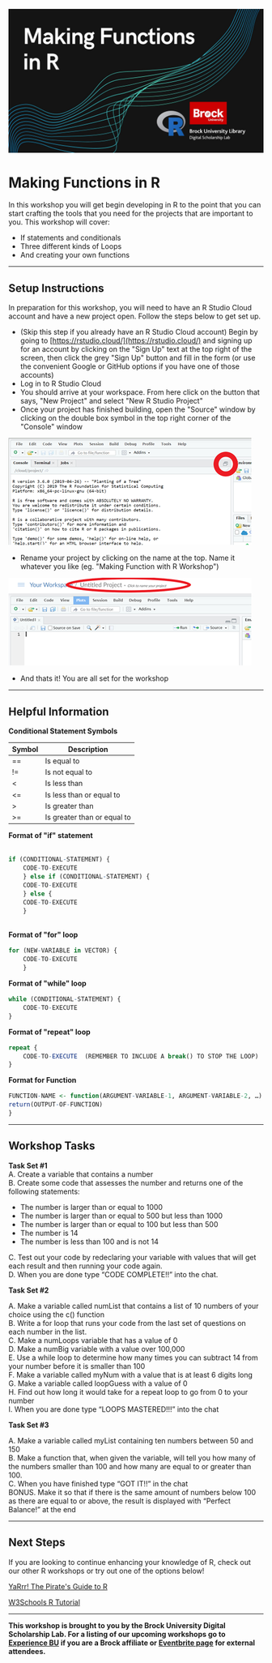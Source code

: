 ![Tool Logo](Functions-R.jpg)


# Making Functions in R
In this workshop you will get begin developing in R to the point that you can start crafting the tools that you need for the projects that are important to you. This workshop will cover:
 - If statements and conditionals
 - Three different kinds of Loops
 - And creating your own functions

----
## Setup Instructions
In preparation for this workshop, you will need to have an R Studio Cloud account and have a new project open.  Follow the steps below to get set up.

- (Skip this step if you already have an R Studio Cloud account) Begin by going to [https://rstudio.cloud/](https://rstudio.cloud/) and signing up for an account by clicking on the "Sign Up" text at the top right of the screen, then click the grey "Sign Up" button and fill in the form (or use the convenient Google or GitHub options if you have one of those accounts)
- Log in to R Studio Cloud
- You should arrive at your workspace.  From here click on the button that says, "New Project" and select "New R Studio Project"
- Once your project has finished building, open the "Source" window by clicking on the double box symbol in the top right corner of the "Console" window

![Source Button Location](image1.png)

 - Rename your project by clicking on the name at the top.  Name it whatever you like (eg. "Making Function with R Workshop")

![Title Change](image2.png)

 - And thats it!  You are all set for the workshop

----
## Helpful Information

**Conditional Statement Symbols**  
  
| Symbol | Description |
|----|-------------|
| == | Is equal to |
| != | Is not equal to |
| < |	Is less than |
| <=	| Is less than or equal to |
| >	| Is greater than |
| >= |	Is greater than or equal to|


**Format of "if" statement**
```R 

if (CONDITIONAL-STATEMENT) {
    CODE-TO-EXECUTE
    } else if (CONDITIONAL-STATEMENT) {
    CODE-TO-EXECUTE
    } else {
    CODE-TO-EXECUTE
    }
  
```

**Format of "for" loop**
```R 
for (NEW-VARIABLE in VECTOR) {
    CODE-TO-EXECUTE
    }
```
**Format of  "while" loop**
```R 
while (CONDITIONAL-STATEMENT) {
    CODE-TO-EXECUTE
}
```
**Format of "repeat" loop**
```R 
repeat {
    CODE-TO-EXECUTE  (REMEMBER TO INCLUDE A break() TO STOP THE LOOP)
}
```
**Format for Function**
```R 
FUNCTION-NAME <- function(ARGUMENT-VARIABLE-1, ARGUMENT-VARIABLE-2, …) {
return(OUTPUT-OF-FUNCTION)
}
```

----
## Workshop Tasks

**Task Set #1**  
A. Create a variable that contains a number  
B. Create some code that assesses the number and returns one of the following statements:  
 - The number is larger than or equal to 1000
 - The number is larger than or equal to 500 but less than 1000
 - The number is larger than or equal to 100 but less than 500
 - The number is 14
 - The number is less than 100 and is not 14  
  
C. Test out your code by redeclaring your variable with values that will get each result and then running your code again.  
D. When you are done type “CODE COMPLETE!!” into the chat.  

  
**Task Set #2**  

A. Make a variable called numList that contains a list of 10 numbers of your choice using the c() function  
B. Write a for loop that runs your code from the last set of questions on each number in the list.  
C. Make a numLoops variable that has a value of 0  
D. Make a numBig variable with a value over 100,000  
E. Use a while loop to determine how many times you can subtract 14 from your number before it is smaller than 100  
F. Make a variable called myNum with a value that is at least 6 digits long  
G. Make a variable called loopGuess with a value of 0  
H. Find out how long it would take for a repeat loop to go from 0 to your number  
I. When you are done type “LOOPS MASTERED!!!” into the chat   

  
**Task Set #3**  

A. Make a variable called myList containing ten numbers between 50 and 150  
B. Make a function that, when given the variable, will tell you how many of the numbers smaller than 100 and how many are equal to or greater than 100.  
C. When you have finished type “GOT IT!!” in the chat  
BONUS. Make it so that if there is the same amount of numbers below 100 as there are equal to or above, the result is displayed with “Perfect Balance!” at the end  


----
## Next Steps
If you are looking to continue enhancing your knowledge of R, check out our other R workshops or try out one of the options below!

[YaRrr! The Pirate's Guide to R](https://bookdown.org/ndphillips/YaRrr/)   
  
[W3Schools R Tutorial](https://www.w3schools.com/r/default.asp)
  
   
----
  
**This workshop is brought to you by the Brock University Digital Scholarship Lab.  For a listing of our upcoming workshops go to [Experience BU](https://experiencebu.brocku.ca/organization/dsl) if you are a Brock affiliate or [Eventbrite page](https://www.eventbrite.ca/o/brock-university-digital-scholarship-lab-21661627350) for external attendees.**

